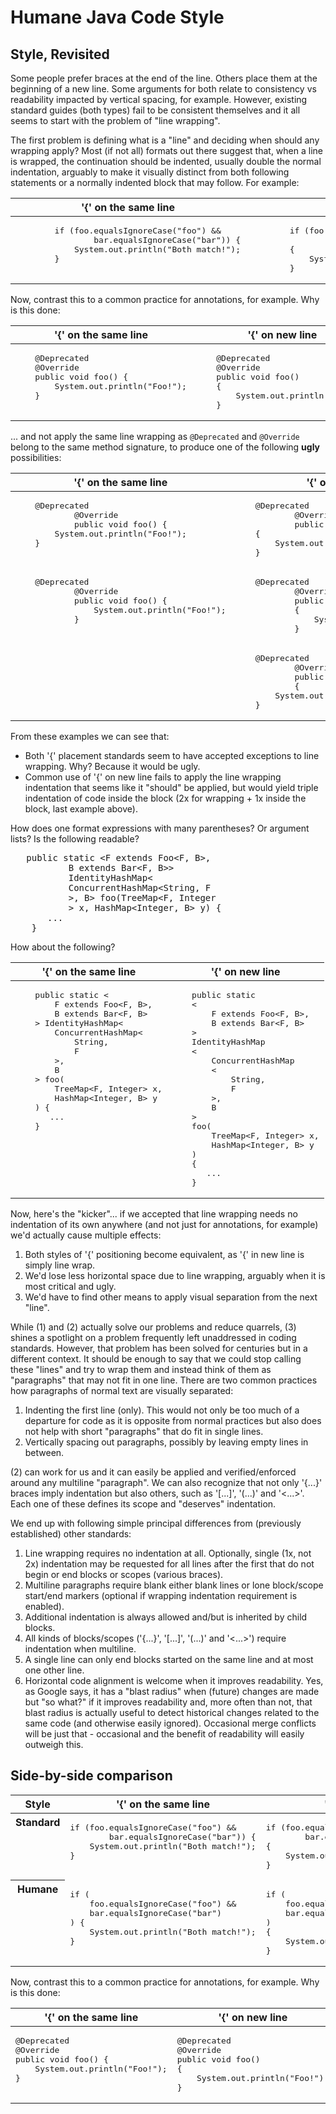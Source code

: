 # Humane Java Code Style

## Style, Revisited

Some people prefer braces at the end of the line. Others place them at the beginning of a new line.
Some arguments for both relate to consistency vs readability impacted by vertical spacing, for example. 
However, existing standard guides (both types) fail to be consistent themselves and it all seems to start
with the problem of "line wrapping".

The first problem is defining what is a "line" and deciding when should any wrapping apply?
Most (if not all) formats out there suggest that, when a line is wrapped, the continuation should be 
indented, usually double the normal indentation, arguably to make it visually distinct from both
following statements or a normally indented block that may follow. For example:

<table>
<thead><tr valign="top">
  <th>'{' on the same line</th>
  <th>'{' on new line</th>
</tr></thead><tbody><tr valign="top"><td>
<pre lang="java">
        if (foo.equalsIgnoreCase("foo") &&
                bar.equalsIgnoreCase("bar")) {
            System.out.println("Both match!");
        }
</pre>
</td><td>
<pre lang="java">
        if (foo.equalsIgnoreCase("foo") &&
                bar.equalsIgnoreCase("bar"))
        {
            System.out.println("Both match!");
        }
</pre>
</td></tr></tbody></table>

Now, contrast this to a common practice for annotations, for example. Why is this done:

<table>
<thead><tr valign="top">
  <th>'{' on the same line</th>
  <th>'{' on new line</th>
</tr></thead><tbody><tr valign="top"><td>
<pre lang="java">
    @Deprecated
    @Override
    public void foo() {
        System.out.println("Foo!");
    }
</pre>
</td><td>
<pre lang="java">
    @Deprecated
    @Override
    public void foo()
    {
        System.out.println("Foo!");
    }
</pre>
</td></tr></tbody></table>

... and not apply the same line wrapping as `@Deprecated` and `@Override` belong to the same method signature, to produce one of the following **ugly** possibilities:

<table>
<thead><tr valign="top">
  <th>'{' on the same line</th>
  <th>'{' on new line</th>
</tr></thead><tbody>
<tr valign="top"><td>
<pre lang="java">
    @Deprecated
            @Override
            public void foo() {
        System.out.println("Foo!");
    }
</pre>
</td><td>
  <pre lang="java">
    @Deprecated
            @Override
            public void foo()
    {
        System.out.println("Foo!");
    }
</pre>
</td></tr>
<tr valign="top"><td>
<pre lang="java">
    @Deprecated
            @Override
            public void foo() {
                System.out.println("Foo!");
            }
</pre>
</td><td>
  <pre lang="java">
    @Deprecated
            @Override
            public void foo()
            {
                System.out.println("Foo!");
            }
</pre>
</td></tr>
<tr valign="top"><td>
</td><td>
<pre lang="java">
    @Deprecated
            @Override
            public void foo()
            {
        System.out.println("Foo!");
    }
</pre>
</td></tr>
</tbody></table>


From these examples we can see that:

  - Both '{' placement standards seem to have accepted exceptions to line wrapping. Why? Because it would be ugly.
  - Common use of '{' on new line fails to apply the line wrapping indentation that seems like it "should" be applied, but would yield triple indentation of code inside the block (2x for wrapping + 1x inside the block, last example above).


How does one format expressions with many parentheses? Or argument lists? Is the following readable?
<pre lang="java">
   public static &lt;F extends Foo&lt;F, B&gt;,
           B extends Bar&lt;F, B&gt;&gt;
           IdentityHashMap&lt;
           ConcurrentHashMap&lt;String, F
           &gt;, B&gt; foo(TreeMap&lt;F, Integer
           &gt; x, HashMap&lt;Integer, B&gt; y) {
       ...
    }
</pre>

How about the following?

<table>
<thead><tr valign="top">
  <th>'{' on the same line</th>
  <th>'{' on new line</th>
</tr></thead><tbody>
<tr valign="top"><td>
<pre lang="java">
    public static &lt;
        F extends Foo&lt;F, B&gt;,
        B extends Bar&lt;F, B&gt;
    &gt; IdentityHashMap&lt;
        ConcurrentHashMap&lt;
            String, 
            F
        &gt;,
        B
    &gt; foo(
        TreeMap&lt;F, Integer&gt; x,
        HashMap&lt;Integer, B&gt; y
    ) {
       ...
    }
</pre>
</td><td>
<pre lang="java">
    public static
    &lt;
        F extends Foo&lt;F, B&gt;,
        B extends Bar&lt;F, B&gt;
    &gt;
    IdentityHashMap
    &lt;
        ConcurrentHashMap
        &lt;
            String, 
            F
        &gt;,
        B
    &gt;
    foo(
        TreeMap&lt;F, Integer&gt; x,
        HashMap&lt;Integer, B&gt; y
    )
    {
       ...
    }
</pre>
</td></tr>
</tbody></table>

Now, here's the "kicker"... if we accepted that line wrapping needs no indentation of its own anywhere 
(and not just for annotations, for example) we'd actually cause multiple effects:

  1. Both styles of '{' positioning become equivalent, as '{' in new line is simply line wrap.
  2. We'd lose less horizontal space due to line wrapping, arguably when it is most critical and ugly.
  3. We'd have to find other means to apply visual separation from the next "line".
  
While (1) and (2) actually solve our problems and reduce quarrels, (3) shines a spotlight on a problem
frequently left unaddressed in coding standards. However, that problem has been solved for centuries 
but in a different context. It should be enough to say that we could stop calling these "lines" and try
to wrap them and instead think of them as "paragraphs" that may not fit in one line. There are two
common practices how paragraphs of normal text are visually separated:

  1. Indenting the first line (only). This would not only be too much of a departure for code as it is opposite from normal practices but also does not help with short "paragraphs" that do fit in single lines.
  2. Vertically spacing out paragraphs, possibly by leaving empty lines in between.
  
(2) can work for us and it can easily be applied and verified/enforced around any multiline "paragraph". We can also recognize that not only '{...}' braces imply indentation but also others, such as '[...]', '(...)' and '<...>'.
Each one of these defines its scope and "deserves" indentation.

We end up with following simple principal differences from (previously established) other standards:

  1. Line wrapping requires no indentation at all. Optionally, single (1x, not 2x) indentation may be requested for all lines after the first that do not begin or end blocks or scopes (various braces).
  2. Multiline paragraphs require blank either blank lines or lone block/scope start/end markers (optional if wrapping indentation requirement is enabled).
  3. Additional indentation is always allowed and/but is inherited by child blocks.
  4. All kinds of blocks/scopes ('{...}', '[...]', '(...)' and '<...>') require indentation when multiline.
  5. A single line can only end blocks started on the same line and at most one other line.
  6. Horizontal code alignment is welcome when it improves readability. Yes, as Google says, it has a "blast radius" when (future) changes are made but "so what?" if it improves readability and, more often than not, that blast radius is actually useful to detect historical changes related to the same code (and otherwise easily ignored). Occasional merge conflicts will be just that - occasional and the benefit of readability will easily outweigh this.
  
  ## Side-by-side comparison

<table>
<thead><tr valign="top">
  <th>Style</th>
  <th>'{' on the same line</th>
  <th>'{' on new line</th>
</tr></thead><tbody><tr valign="top">
<th>Standard</th><td>
<pre lang="java">
if (foo.equalsIgnoreCase("foo") &&
        bar.equalsIgnoreCase("bar")) {
    System.out.println("Both match!");
}
</pre>
</td><td>
<pre lang="java">
if (foo.equalsIgnoreCase("foo") &&
        bar.equalsIgnoreCase("bar"))
{
    System.out.println("Both match!");
}
</pre>
</td>
</tr><tr valign="top"><th>Humane</th><td>
<pre lang="java">
if (
    foo.equalsIgnoreCase("foo") &&
    bar.equalsIgnoreCase("bar")
) {
    System.out.println("Both match!");
}
</pre></td><td>
<pre lang="java">
if (
    foo.equalsIgnoreCase("foo") &&
    bar.equalsIgnoreCase("bar")
)
{
    System.out.println("Both match!");
}
</pre>
</td>
</tr></tbody></table>

Now, contrast this to a common practice for annotations, for example. Why is this done:

<table>
<thead><tr valign="top">
  <th>'{' on the same line</th>
  <th>'{' on new line</th>
  <th>Humane</th>
</tr></thead><tbody><tr valign="top"><td>
<pre lang="java">
@Deprecated
@Override
public void foo() {
    System.out.println("Foo!");
}
</pre>
</td><td>
<pre lang="java">
@Deprecated
@Override
public void foo()
{
    System.out.println("Foo!");
}
</pre>
</td><td>
Same as either one on the left.
</td>
</tr></tbody></table>
